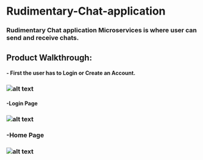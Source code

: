 # Rudimentary-Chat-application

### Rudimentary Chat application Microservices is where user can send and receive chats.

## Product Walkthrough:
  ####  - First the user has to **Login or Create an Account**.
   ### ![alt text](https://github.com/nishanthulwan47/Rudimentary-Chat-application-Microservices/blob/main/SignupPage.png?raw=true)
   
   #### -Login Page
   ### ![alt text](https://github.com/nishanthulwan47/Rudimentary-Chat-application-Microservices/blob/main/LoginPage.png?raw=true)
   
   ### -Home Page
   ### ![alt text](https://github.com/nishanthulwan47/Rudimentary-Chat-application-Microservices/blob/main/HomePage.png?raw=true)
   
        


